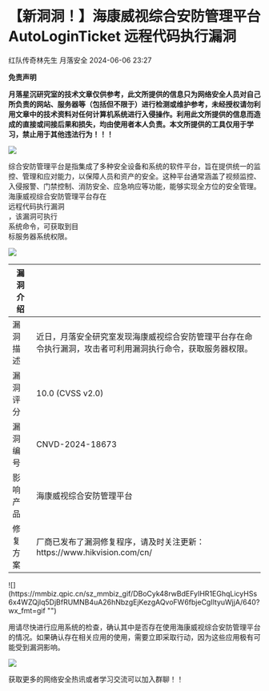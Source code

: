 #  【新洞洞！】海康威视综合安防管理平台 AutoLoginTicket 远程代码执行漏洞   
红队传奇林先生  月落安全   2024-06-06 23:27  
  
**免责声明**  
  
**月落星沉研究室的技术文章仅供参考，此文所提供的信息只为网络安全人员对自己所负责的网站、服务器等（包括但不限于）进行检测或维护参考，未经授权请勿利用文章中的技术资料对任何计算机系统进行入侵操作。利用此文所提供的信息而造成的直接或间接后果和损失，均由使用者本人负责。本文所提供的工具仅用于学习，禁止用于其他违法行为！！！**  
  
![](https://mmbiz.qpic.cn/sz_mmbiz_gif/DBoCyk48rwC59icfkzNShHoR2Awfs6aYYp89ic6jvDSZQ4QWg2wPONiaZ7vRf4TSRAs5C0ocJCj4Eiahicg5wwicfpeA/640?wx_fmt=gif "")  
  
综合安防管理平台是指集成了多种安全设备和系统的软件平台，旨在提供统一的监控、管理和应对能力，以保障人员和资产的安全。这种平台通常涵盖了视频监控、入侵报警、门禁控制、消防安全、应急响应等功能，能够实现全方位的安全管理。海康威视综合安防管理平台存在  
远程代码执行漏洞  
，该漏洞可执行  
系统命令，可获取到目  
标服务器系统权限。  
  
![](https://mmbiz.qpic.cn/sz_mmbiz_gif/DBoCyk48rwC59icfkzNShHoR2Awfs6aYYkmpjsHziab1VxCiaAVTVQJmMfYcMN1vKiboDicB3d0AkzlGY56nCMX1gMA/640?wx_fmt=gif "")  
<table><thead><tr><th>漏洞介绍</th><th><br/></th></tr></thead><tbody><tr><td>漏洞描述</td><td style="word-break: break-all;">近日，月落安全研究室发现海康威视综合安防管理平台存在命令执行漏洞，攻击者可利用漏洞执行命令，获取服务器权限。</td></tr><tr><td>漏洞评分</td><td>10.0 (CVSS v2.0)</td></tr><tr><td>漏洞编号</td><td>CNVD-2024-18673</td></tr><tr><td>影响产品</td><td>海康威视综合安防管理平台</td></tr><tr><td>修复方案</td><td>厂商已发布了漏洞修复程序，请及时关注更新：https://www.hikvision.com/cn/</td></tr></tbody></table>  
![](https://mmbiz.qpic.cn/sz_mmbiz_gif/DBoCyk48rwBdEFyIHR1EGhqLicyHSs6x4WZQjlq5DjBfRUMNB4uA26hNbzgEjKezgAQvoFW6fbjeCgIltyuWjjA/640?wx_fmt=gif "")  
  
用请尽快进行应用系统的检查，确认其中是否存在使用海康威视综合安防管理平台的情况。如果确认存在相关应用的使用，需要立即采取行动，因为这些应用极有可能受到漏洞影响。  
  
![](https://mmbiz.qpic.cn/sz_mmbiz_jpg/DBoCyk48rwAC0hicplkxQhbHicW51udBZDibT8W8ticibuCM4TBwEhwnYlbibyInJjtiaLqtn9jVB7u0A1lEV3ZKhpncQ/640?wx_fmt=other&from=appmsg&tp=webp&wxfrom=5&wx_lazy=1&wx_co=1 "")  
  
获取更多的网络安全热讯或者学习交流可以加入群聊！！  
  
